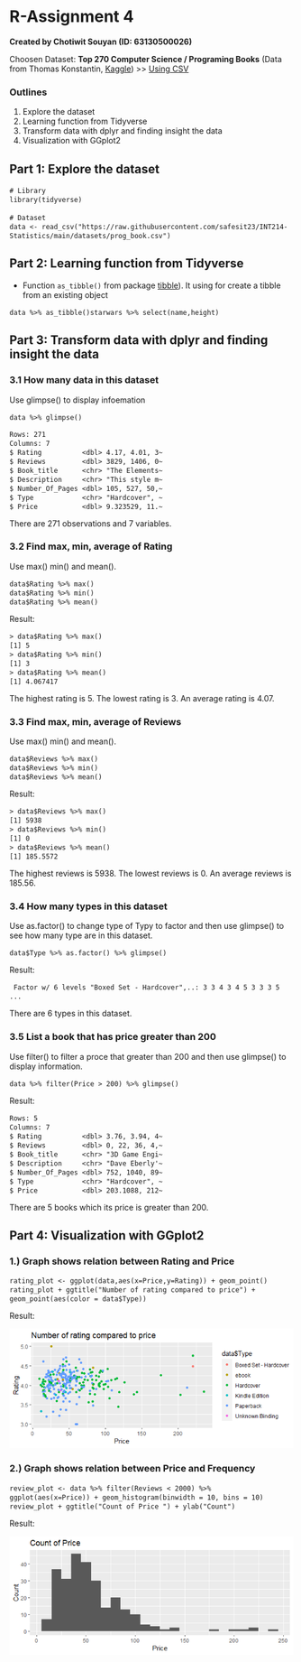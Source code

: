 # R-Assignment 4

**Created by Chotiwit Souyan (ID: 63130500026)**

Choosen Dataset:
**Top 270 Computer Science / Programing Books** (Data from Thomas Konstantin, [Kaggle](https://www.kaggle.com/thomaskonstantin/top-270-rated-computer-science-programing-books)) >> [Using CSV](https://raw.githubusercontent.com/safesit23/INT214-Statistics/main/datasets/prog_book.csv)



### Outlines
1. Explore the dataset
2. Learning function from Tidyverse
3. Transform data with dplyr and finding insight the data
4. Visualization with GGplot2

## Part 1: Explore the dataset

```
# Library
library(tidyverse)

# Dataset
data <- read_csv("https://raw.githubusercontent.com/safesit23/INT214-Statistics/main/datasets/prog_book.csv")
```

## Part 2: Learning function from Tidyverse

- Function `as_tibble()` from package [tibble](https://dplyr.tidyverse.org/articles/dplyr.html#select-columns-with-select)). It using for create a tibble from an existing object

```
data %>% as_tibble()starwars %>% select(name,height)
```


## Part 3: Transform data with dplyr and finding insight the data

### 3.1 How many data in this dataset 

Use glimpse() to display infoemation

```
data %>% glimpse()
```

```
Rows: 271
Columns: 7
$ Rating          <dbl> 4.17, 4.01, 3~
$ Reviews         <dbl> 3829, 1406, 0~
$ Book_title      <chr> "The Elements~
$ Description     <chr> "This style m~
$ Number_Of_Pages <dbl> 105, 527, 50,~
$ Type            <chr> "Hardcover", ~
$ Price           <dbl> 9.323529, 11.~
```

There are 271 observations and 7 variables.

### 3.2 Find max, min, average of Rating

Use max() min() and mean().

```
data$Rating %>% max()
data$Rating %>% min()
data$Rating %>% mean()
```

Result:

```
> data$Rating %>% max()
[1] 5
> data$Rating %>% min()
[1] 3
> data$Rating %>% mean()
[1] 4.067417
```
The highest rating is 5.
The lowest rating is 3.
An average rating is 4.07.

### 3.3 Find max, min, average of Reviews

Use max() min() and mean().

```
data$Reviews %>% max()
data$Reviews %>% min()
data$Reviews %>% mean()
```

Result:

```
> data$Reviews %>% max()
[1] 5938
> data$Reviews %>% min()
[1] 0
> data$Reviews %>% mean()
[1] 185.5572
```

The highest reviews is 5938.
The lowest reviews is 0.
An average reviews is 185.56.

### 3.4 How many types in this dataset

Use as.factor() to change type of Typy to factor and then use glimpse() to see how many type are in this dataset.

```
data$Type %>% as.factor() %>% glimpse()
```

Result:

```
 Factor w/ 6 levels "Boxed Set - Hardcover",..: 3 3 4 3 4 5 3 3 3 5 ...
```

There are 6 types in this dataset.

### 3.5 List a book that has price greater than 200 

Use filter() to filter a proce that greater than 200 and then use glimpse() to display information.

```
data %>% filter(Price > 200) %>% glimpse()
```

Result:

```
Rows: 5
Columns: 7
$ Rating          <dbl> 3.76, 3.94, 4~
$ Reviews         <dbl> 0, 22, 36, 4,~
$ Book_title      <chr> "3D Game Engi~
$ Description     <chr> "Dave Eberly'~
$ Number_Of_Pages <dbl> 752, 1040, 89~
$ Type            <chr> "Hardcover", ~
$ Price           <dbl> 203.1088, 212~
```

There are 5 books which its price is greater than 200.

## Part 4: Visualization with GGplot2
### 1.) Graph shows relation between Rating and Price

```
rating_plot <- ggplot(data,aes(x=Price,y=Rating)) + geom_point()
rating_plot + ggtitle("Number of rating compared to price") + geom_point(aes(color = data$Type))
```
Result:

![Graph shows relation between Rating and Price](Rplot01.png)


### 2.) Graph shows relation between Price and Frequency

```
review_plot <- data %>% filter(Reviews < 2000) %>% ggplot(aes(x=Price)) + geom_histogram(binwidth = 10, bins = 10)
review_plot + ggtitle("Count of Price ") + ylab("Count")
```

Result:

![Graph shows relation between Rating and Reviews](Rplot.png)